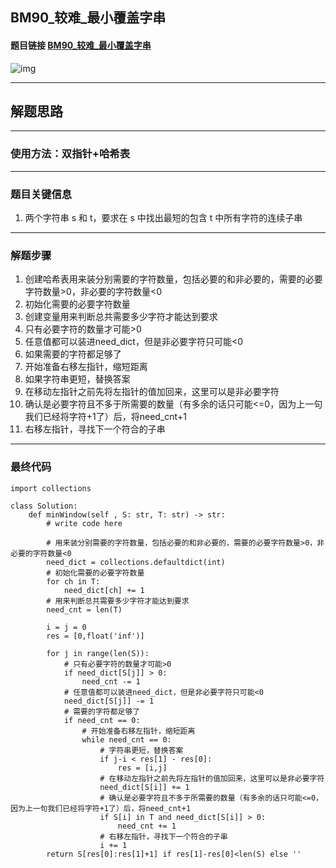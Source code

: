 ## BM90_较难_最小覆盖字串

#### 题目链接 [BM90_较难_最小覆盖字串](https://www.nowcoder.com/practice/c466d480d20c4c7c9d322d12ca7955ac?tpId=295&tqId=670&ru=/exam/oj&qru=/ta/format-top101/question-ranking&sourceUrl=%2Fexam%2Foj%3Fpage%3D1%26tab%3D%25E7%25AE%2597%25E6%25B3%2595%25E7%25AF%2587%26topicId%3D295)

![img](https://i.ibb.co/9NvHcyZ/20230627102459.png)

---
## 解题思路
---
### 使用方法：双指针+哈希表
---
### 题目关键信息

1. 两个字符串 s 和 t，要求在 s 中找出最短的包含 t 中所有字符的连续子串

---
### 解题步骤
1. 创建哈希表用来装分别需要的字符数量，包括必要的和非必要的，需要的必要字符数量>0，非必要的字符数量<0
2. 初始化需要的必要字符数量
3. 创建变量用来判断总共需要多少字符才能达到要求
4. 只有必要字符的数量才可能>0
5. 任意值都可以装进need_dict，但是非必要字符只可能<0
6. 如果需要的字符都足够了 
7. 开始准备右移左指针，缩短距离 
8. 如果字符串更短，替换答案
9. 在移动左指针之前先将左指针的值加回来，这里可以是非必要字符
10. 确认是必要字符且不多于所需要的数量（有多余的话只可能<=0，因为上一句我们已经将字符+1了）后，将need_cnt+1
11. 右移左指针，寻找下一个符合的子串 
---

### 最终代码
```
import collections

class Solution:
    def minWindow(self , S: str, T: str) -> str:
        # write code here

        # 用来装分别需要的字符数量，包括必要的和非必要的，需要的必要字符数量>0，非必要的字符数量<0
        need_dict = collections.defaultdict(int) 
        # 初始化需要的必要字符数量
        for ch in T:   
            need_dict[ch] += 1
        # 用来判断总共需要多少字符才能达到要求
        need_cnt = len(T) 

        i = j = 0
        res = [0,float('inf')]

        for j in range(len(S)):
            # 只有必要字符的数量才可能>0
            if need_dict[S[j]] > 0: 
                need_cnt -= 1
            # 任意值都可以装进need_dict，但是非必要字符只可能<0
            need_dict[S[j]] -= 1 
            # 需要的字符都足够了 
            if need_cnt == 0: 
                # 开始准备右移左指针，缩短距离 
                while need_cnt == 0: 
                    # 字符串更短，替换答案
                    if j-i < res[1] - res[0]: 
                        res = [i,j]
                    # 在移动左指针之前先将左指针的值加回来，这里可以是非必要字符
                    need_dict[S[i]] += 1    
                    # 确认是必要字符且不多于所需要的数量（有多余的话只可能<=0，因为上一句我们已经将字符+1了）后，将need_cnt+1
                    if S[i] in T and need_dict[S[i]] > 0: 
                        need_cnt += 1   
                    # 右移左指针，寻找下一个符合的子串 
                    i += 1   
        return S[res[0]:res[1]+1] if res[1]-res[0]<len(S) else ''  
```